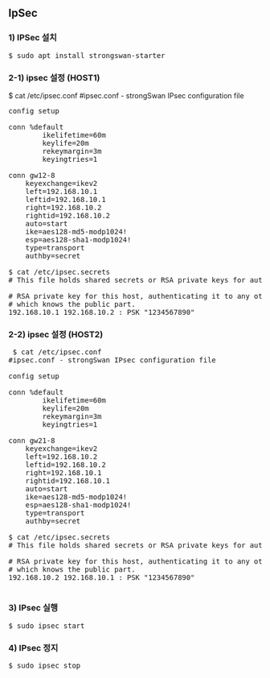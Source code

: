 
## IpSec

### 1) IPSec 설치

<pre>
$ sudo apt install strongswan-starter
</pre>

### 2-1) ipsec  설정 (HOST1)
 $ cat /etc/ipsec.conf
#ipsec.conf - strongSwan IPsec configuration file

<pre>
config setup

conn %default
        ikelifetime=60m
        keylife=20m
        rekeymargin=3m
        keyingtries=1

conn gw12-8
    keyexchange=ikev2
    left=192.168.10.1
    leftid=192.168.10.1
    right=192.168.10.2
    rightid=192.168.10.2
    auto=start
    ike=aes128-md5-modp1024!
    esp=aes128-sha1-modp1024!
    type=transport
    authby=secret

$ cat /etc/ipsec.secrets
# This file holds shared secrets or RSA private keys for authentication.

# RSA private key for this host, authenticating it to any other host
# which knows the public part.
192.168.10.1 192.168.10.2 : PSK "1234567890"
</pre>


### 2-2) ipsec  설정 (HOST2)

<pre>
 $ cat /etc/ipsec.conf
#ipsec.conf - strongSwan IPsec configuration file

config setup

conn %default
        ikelifetime=60m
        keylife=20m
        rekeymargin=3m
        keyingtries=1

conn gw21-8
    keyexchange=ikev2
    left=192.168.10.2
    leftid=192.168.10.2
    right=192.168.10.1
    rightid=192.168.10.1
    auto=start
    ike=aes128-md5-modp1024!
    esp=aes128-sha1-modp1024!
    type=transport
    authby=secret

$ cat /etc/ipsec.secrets
# This file holds shared secrets or RSA private keys for authentication.

# RSA private key for this host, authenticating it to any other host
# which knows the public part.
192.168.10.2 192.168.10.1 : PSK "1234567890"

</pre>

### 3) IPsec  실행

<pre>
$ sudo ipsec start
</pre>

### 4) IPsec  정지

<pre>
$ sudo ipsec stop
</pre>
